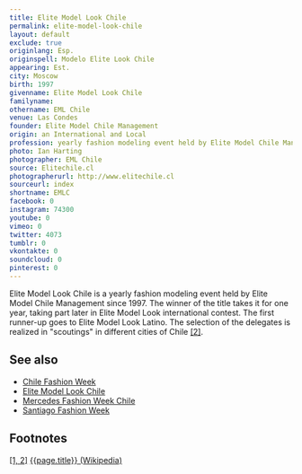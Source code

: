 ```yaml
---
title: Elite Model Look Chile
permalink: elite-model-look-chile
layout: default
exclude: true
originlang: Esp.
originspell: Modelo Elite Look Chile
appearing: Est.
city: Moscow
birth: 1997
givenname: Elite Model Look Chile
familyname:
othername: EML Chile
venue: Las Condes
founder: Elite Model Chile Management
origin: an International and Local
profession: yearly fashion modeling event held by Elite Model Chile Management
photo: Ian Harting
photographer: EML Chile
source: Elitechile.cl 
photographerurl: http://www.elitechile.cl
sourceurl: index
shortname: EMLC
facebook: 0
instagram: 74300
youtube: 0
vimeo: 0
twitter: 4073
tumblr: 0
vkontakte: 0
soundcloud: 0
pinterest: 0
---
```


Elite Model Look Chile is a yearly fashion modeling event held by Elite Model Chile Management since 1997. The winner of the title takes it for one year, taking part later in Elite Model Look international contest. The first runner-up goes to Elite Model Look Latino. The selection of the delegates is realized in "scoutings" in different cities of Chile <span id="a2">[\[2\]](#f2)</span>.

## See also

+ [Chile Fashion Week](chile-fashion-week)
+ [Elite Model Look Chile](elite-model-look-chile)
+ [Mercedes Fashion Week Chile](mercedes-fashion-week-chile)
+ [Santiago Fashion Week](santiago-fashion-week)

## Footnotes

[[1, 2]](#a1) <span id="f1"></span> [{{page.title}} (Wikipedia)](index)
